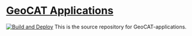 # [GeoCAT Applications](https://ncar.github.io/geocat-applications/)
[![Build and Deploy](https://github.com/NCAR/geocat-applications/actions/workflows/deploy.yml/badge.svg)](https://github.com/NCAR/geocat-applications/actions/workflows/deploy.yml)
This is the source repository for GeoCAT-applications.
